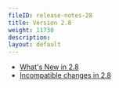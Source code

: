 ```yaml
---
fileID: release-notes-28
title: Version 2.8
weight: 11730
description: 
layout: default
---
```

- [What's New in 2.8](release-notes-new-features28)
- [Incompatible changes in 2.8](release-notes-upgrading-changes28)
